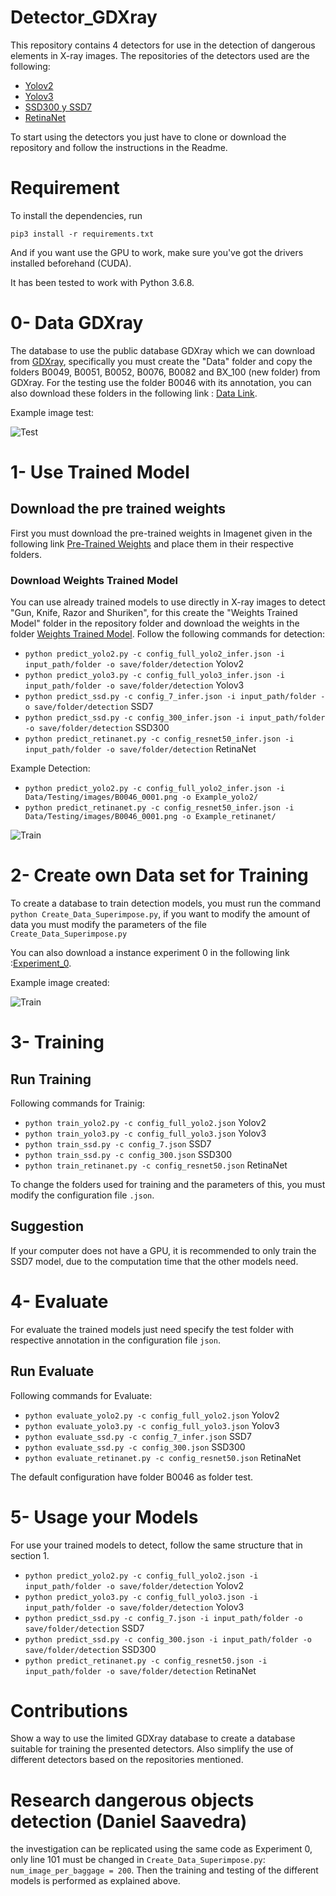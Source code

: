 # Detector_GDXray
This repository contains 4 detectors for use in the detection of dangerous elements in X-ray images.
The repositories of the detectors used are the following:

  + [Yolov2](https://github.com/experiencor/keras-yolo2)
  + [Yolov3](https://github.com/experiencor/keras-yolo3)
  + [SSD300 y SSD7](https://github.com/pierluigiferrari/ssd_keras)
  + [RetinaNet](https://github.com/fizyr/keras-retinanet)

To start using the detectors you just have to clone or download the repository and follow the instructions in the Readme.

# Requirement
To install the dependencies, run

`pip3 install -r requirements.txt`

And if you want use the GPU to work, make sure you've got the drivers installed beforehand (CUDA).

It has been tested to work with Python 3.6.8.

# 0- Data GDXray
The database to use the public database GDXray which we can download from [GDXray](https://domingomery.ing.puc.cl/material/gdxray/), specifically you must create the "Data" folder and copy the folders B0049, B0051, B0052, B0076, B0082 and BX_100 (new folder) from GDXray. For the testing use the folder B0046 with its annotation, you can also download these folders in the following link :
[Data Link](https://drive.google.com/drive/folders/1edU-QUHdrRY6-xgmeL0WIvb8PiH9xRHz?usp=sharing).

Example image test:

![Test](images/B0046_0004.png)

# 1- Use Trained Model
## Download the pre trained weights
 First you must download the pre-trained weights in Imagenet given in the following link [Pre-Trained Weights](https://drive.google.com/open?id=19rYT577UqQwdJ4sNeq240c_X0NK3d1kB) and place them in their respective folders.

### Download Weights Trained Model
You can use already trained models to use directly in X-ray images to detect "Gun, Knife, Razor and Shuriken", for this create the "Weights Trained Model" folder in the repository folder and download the weights in the folder [Weights Trained Model](https://drive.google.com/open?id=13oyOlrYvLaIBY5YvCZiLtVtM_pQgYlA9).
Follow the following commands for detection:

+ `python predict_yolo2.py -c config_full_yolo2_infer.json -i input_path/folder -o save/folder/detection` Yolov2
+ `python predict_yolo3.py -c config_full_yolo3_infer.json -i input_path/folder -o save/folder/detection` Yolov3
+ `python predict_ssd.py -c config_7_infer.json -i input_path/folder -o save/folder/detection` SSD7
+ `python predict_ssd.py -c config_300_infer.json -i input_path/folder -o save/folder/detection` SSD300
+ `python predict_retinanet.py -c config_resnet50_infer.json -i input_path/folder -o save/folder/detection` RetinaNet

Example Detection:

+ `python predict_yolo2.py -c config_full_yolo2_infer.json -i Data/Testing/images/B0046_0001.png -o Example_yolo2/`
+ `python predict_retinanet.py -c config_resnet50_infer.json -i Data/Testing/images/B0046_0001.png -o Example_retinanet/`


![Train](images/Detection.png)

# 2- Create own Data set for Training

To create a database to train detection models, you must run the command `python Create_Data_Superimpose.py`, if you want to modify the amount of data you must modify the parameters of the file `Create_Data_Superimpose.py`


You can also download a instance experiment 0 in the following link :[Experiment_0](https://drive.google.com/drive/folders/1aY2bMXvZ7qYl16NE7bo0yLseahbfJAql?usp=sharing).

Example image created:

![Train](images/Bolso4_5_100_5_0.png)

# 3- Training


 ## Run Training
 Following commands for Trainig:

+ `python train_yolo2.py -c config_full_yolo2.json` Yolov2
+ `python train_yolo3.py -c config_full_yolo3.json` Yolov3
+ `python train_ssd.py -c config_7.json` SSD7
+ `python train_ssd.py -c config_300.json` SSD300
+ `python train_retinanet.py -c config_resnet50.json` RetinaNet

To change the folders used for training and the parameters of this, you must modify the configuration file `.json`.

 ## Suggestion
 If your computer does not have a GPU, it is recommended to only train the SSD7 model, due to the computation time that the other models need.

# 4- Evaluate
For evaluate the trained models just need specify the test folder with respective annotation in the configuration file `json`.

 ## Run Evaluate
 Following commands for Evaluate:
 + `python evaluate_yolo2.py -c config_full_yolo2.json` Yolov2
 + `python evaluate_yolo3.py -c config_full_yolo3.json` Yolov3
 + `python evaluate_ssd.py -c config_7_infer.json` SSD7
 + `python evaluate_ssd.py -c config_300.json` SSD300
 + `python evaluate_retinanet.py -c config_resnet50.json` RetinaNet

The default configuration have folder B0046 as folder test.

# 5- Usage your Models
For use your trained models to detect, follow the same structure that in section 1.

+ `python predict_yolo2.py -c config_full_yolo2.json -i input_path/folder -o save/folder/detection` Yolov2
+ `python predict_yolo3.py -c config_full_yolo3.json -i input_path/folder -o save/folder/detection` Yolov3
+ `python predict_ssd.py -c config_7.json -i input_path/folder -o save/folder/detection` SSD7
+ `python predict_ssd.py -c config_300.json -i input_path/folder -o save/folder/detection` SSD300
+ `python predict_retinanet.py -c config_resnet50.json -i input_path/folder -o save/folder/detection` RetinaNet

# Contributions
Show a way to use the limited GDXray database to create a database suitable for training the presented detectors. Also simplify the use of different detectors based on the repositories mentioned.

# Research dangerous objects detection (Daniel Saavedra)
the investigation can be replicated using the same code as Experiment 0, only line 101 must be changed in `Create_Data_Superimpose.py`:
`num_image_per_baggage = 200`.
Then the training and testing of the different models is performed as explained above.
